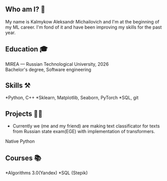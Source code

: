 

## Who am I? 🤔
My name is Kalmykow Aleksandr Michailovich and I'm at the beginning of my ML career. I'm fond of it and have been improving my skills for the past year.

## Education 🎓
MIREA — Russian Technological University, 2026 <br>
Bachelor's degree, Software engineering

## Skills ⚒️
*Python, C++
*Sklearn, Matplotlib, Seaborn, PyTorch
*SQL, git

## Projects 👨‍💻
* Currently we (me and my friend) are making text classificator for texts from Russian state exam(EGE) with implementation of transformers.

Native Python
## Courses 📚
*Algorithms 3.0(Yandex)
*SQL (Stepik)